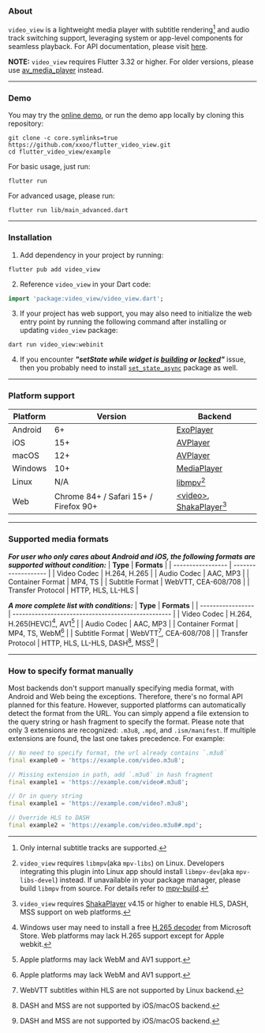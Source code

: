 ### About

`video_view` is a lightweight media player with subtitle rendering[^subtitle] and audio track switching support, leveraging system or app-level components for seamless playback.
For API documentation, please visit [here](https://pub.dev/documentation/video_view/latest/video_view/).

**NOTE:** `video_view` requires Flutter 3.32 or higher. For older versions, please use [av_media_player](https://pub.dev/packages/av_media_player) instead.
___

### Demo
You may try the [online demo](https://xxoo.github.io/flutter_video_view/), or run the demo app locally by cloning this repository:
```shell
git clone -c core.symlinks=true https://github.com/xxoo/flutter_video_view.git
cd flutter_video_view/example
```
For basic usage, just run:
```shell
flutter run
```
For advanced usage, please run:
```shell
flutter run lib/main_advanced.dart
```
___

### Installation

1. Add dependency in your project by running:
```shell
flutter pub add video_view
```
2. Reference `video_view` in your Dart code:
```dart
import 'package:video_view/video_view.dart';
```
3. If your project has web support, you may also need to initialize the web entry point by running the following command after installing or updating `video_view` package:
```shell
dart run video_view:webinit
```
4. If you encounter ***"setState while widget is [building](https://www.google.com/search?q=setState()+or+markNeedsBuild()+called+during+build) or [locked](https://www.google.com/search?q=setState()+or+markNeedsBuild()+called+when+widget+tree+was+locked)"*** issue, then you probably need to install [`set_state_async`](https://pub.dev/packages/set_state_async) package as well.
___

### Platform support

| **Platform** | **Version** | **Backend**                                                                           |
| ------------ | ----------- | ------------------------------------------------------------------------------------- |
| Android      | 6+          | [ExoPlayer](https://developer.android.com/media/media3/exoplayer)                     |
| iOS          | 15+         | [AVPlayer](https://developer.apple.com/documentation/avfoundation/avplayer/)          |
| macOS        | 12+         | [AVPlayer](https://developer.apple.com/documentation/avfoundation/avplayer/)          |
| Windows      | 10+         | [MediaPlayer](https://learn.microsoft.com/uwp/api/windows.media.playback.mediaplayer) |
| Linux        | N/A         | [libmpv](https://github.com/mpv-player/mpv/tree/master/include/mpv)[^libmpv]          |
| Web | Chrome 84+ / Safari 15+ / Firefox 90+ | [\<video>](https://developer.mozilla.org/en-US/docs/Web/HTML/Element/video), [ShakaPlayer](https://shaka-player-demo.appspot.com/docs/api/shaka.Player.html)[^shaka] |
___

### Supported media formats

***For user who only cares about Android and iOS, the following formats are supported without condition:***
| **Type**          | **Formats**         |
| ----------------- | ------------------- |
| Video Codec       | H.264, H.265        |
| Audio Codec       | AAC, MP3            |
| Container Format  | MP4, TS             |
| Subtitle Format   | WebVTT, CEA-608/708 |
| Transfer Protocol | HTTP, HLS, LL-HLS   |

***A more complete list with conditions:***
| **Type**          | **Formats**                                        |
| ----------------- | -------------------------------------------------- |
| Video Codec       | H.264, H.265(HEVC)[^h265], AV1[^apple]             |
| Audio Codec       | AAC, MP3                                           |
| Container Format  | MP4, TS, WebM[^apple]                              |
| Subtitle Format   | WebVTT[^vtt], CEA-608/708                          |
| Transfer Protocol | HTTP, HLS, LL-HLS, DASH[^avplayer], MSS[^avplayer] |
___

### How to specify format manually

Most backends don't support manually specifying media format, with Android and Web being the exceptions. Therefore, there's no formal API planned for this feature. However, supported platforms can automatically detect the format from the URL. You can simply append a file extension to the query string or hash fragment to specify the format. Please note that only 3 extensions are recognized: `.m3u8`, `.mpd`, and `.ism/manifest`. If multiple extensions are found, the last one takes precedence. For example:
```dart
// No need to specify format, the url already contains `.m3u8`
final example0 = 'https://example.com/video.m3u8';

// Missing extension in path, add `.m3u8` in hash fragment
final example1 = 'https://example.com/video#.m3u8';

// Or in query string
final example1 = 'https://example.com/video?.m3u8';

// Override HLS to DASH
final example2 = 'https://example.com/video.m3u8#.mpd';
```

[^subtitle]: Only internal subtitle tracks are supported.
[^libmpv]: `video_view` requires `libmpv`(aka `mpv-libs`) on Linux. Developers integrating this plugin into Linux app should install `libmpv-dev`(aka `mpv-libs-devel`) instead. If unavailable in your package manager, please build `libmpv` from source. For details refer to [mpv-build](https://github.com/mpv-player/mpv-build).
[^shaka]: `video_view` requires [ShakaPlayer](https://cdn.jsdelivr.net/npm/shaka-player/dist/shaka-player.compiled.js) v4.15 or higher to enable HLS, DASH, MSS support on web platforms.
[^h265]: Windows user may need to install a free [H.265 decoder](https://apps.microsoft.com/detail/9n4wgh0z6vhq) from Microsoft Store. Web platforms may lack H.265 support except for Apple webkit.
[^apple]: Apple platforms may lack WebM and AV1 support.
[^vtt]: WebVTT subtitles within HLS are not supported by Linux backend.
[^avplayer]: DASH and MSS are not supported by iOS/macOS backend.